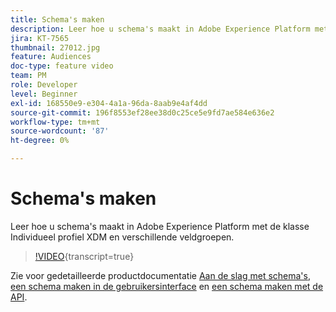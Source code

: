 ```yaml
---
title: Schema's maken
description: Leer hoe u schema's maakt in Adobe Experience Platform met de klasse Individueel profiel XDM en verschillende veldgroepen.
jira: KT-7565
thumbnail: 27012.jpg
feature: Audiences
doc-type: feature video
team: PM
role: Developer
level: Beginner
exl-id: 168550e9-e304-4a1a-96da-8aab9e4af4dd
source-git-commit: 196f8553ef28ee38d0c25ce5e9fd7ae584e636e2
workflow-type: tm+mt
source-wordcount: '87'
ht-degree: 0%

---
```


# Schema&#39;s maken

Leer hoe u schema&#39;s maakt in Adobe Experience Platform met de klasse Individueel profiel XDM en verschillende veldgroepen.

>[!VIDEO](https://video.tv.adobe.com/v/27012?quality=12&learn=on){transcript=true}

Zie voor gedetailleerde productdocumentatie [Aan de slag met schema&#39;s](https://experienceleague.adobe.com/docs/journey-optimizer/using/data-management/get-started-schemas.html), [een schema maken in de gebruikersinterface](https://experienceleague.adobe.com/docs/experience-platform/xdm/tutorials/create-schema-ui.html) en [een schema maken met de API](https://experienceleague.adobe.com/docs/experience-platform/xdm/tutorials/create-schema-api.html).
